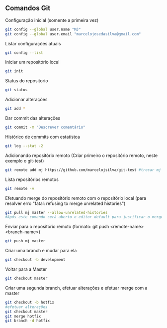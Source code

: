 ## Comandos Git

Configuração inicial (somente a primeira vez)
```bash
git config --global user.name "MJ"
git config --global user.email "marcelojosedasilva@gmail.com"
```

Listar configurações atuais
```bash
git config --list
```

Iniciar um repositório local
```bash
git init
```

Status do repositorio
```bash
git status
```

Adicionar alterações
```bash
git add *
```

Dar commit das alterações
```bash
git commit -m "Descrever comentário"
```

Histórico de commits com estatístca
```bash
git log --stat -2
```

Adicionando repositório remoto (Criar primeiro o repositório remoto, neste exemplo o git-test)
```bash
git remote add mj https://github.com/marcelojsilva/git-test #trocar mj pelo nome do repositório remoto que deseja, quando não informado fica com default 'origin'
```

Lista repositórios remotos
```bash
git remote -v
```

Efetuando merge do repositório remoto com o repositório local (para resolver erro "fatal: refusing to merge unrelated histories")
```bash
git pull mj master --allow-unrelated-histories
#Após este comando será aberto o editor default para justificar o merge
```

Enviar para o repositório remoto (formato: git push \<remote-name> \<branch-name>)
```bash
git push mj master
```

Criar uma branch e mudar para ela
```bash
git checkout -b development
```

Voltar para a Master
```bash
git checkout master
```

Criar uma segunda branch, efetuar alterações e efetuar merge com a master
```bash
git checkout -b hotfix
#efetuar alterações
git checkout master
git merge hotfix
git branch -d hotfix
```
